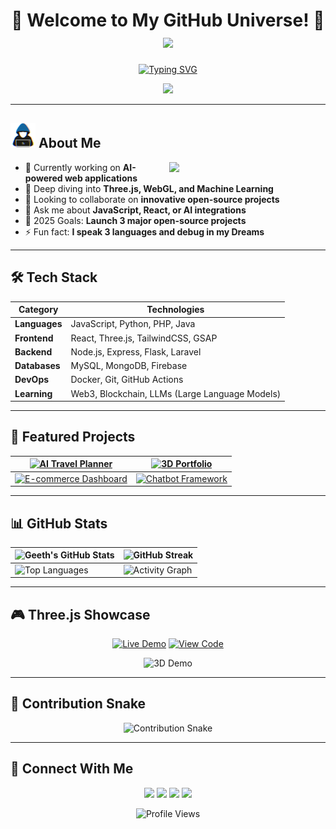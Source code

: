 <h1 align="center"><b>🌟 Welcome to My GitHub Universe! 🌟</b> <img src="https://media.giphy.com/media/hvRJCLFzcasrR4ia7z/giphy.gif" width="35"></h1>

<p align="center">
  <a href="https://git.io/typing-svg">
    <img src="https://readme-typing-svg.herokuapp.com?font=Fira+Code&size=22&duration=4000&pause=1000&center=true&vCenter=true&color=00FFD5&width=500&lines=Hello+%F0%9F%91%8B%2C+I'm+Geeth+Namal;Full-Stack+Developer+%7C+AI+Enthusiast;Research+Mode+%F0%9F%94%8D+Activated;Let's+Build+Something+Awesome!" alt="Typing SVG">
  </a>
</p>

<p align="center">
  <img src="https://github.com/7oSkaaa/7oSkaaa/blob/main/Images/Programming_Languages.gif" width="100">
</p>

---

## <img src="https://github.com/0xAbdulKhalid/0xAbdulKhalid/raw/main/assets/mdImages/about_me.gif" width="40"> **About Me**

<p align="left">
  <img align="right" src="https://github.com/7oSkaaa/7oSkaaa/blob/main/Images/Right_Side.gif" width="250"/>
</p>

- 🔭 Currently working on **AI-powered web applications**
- 🌱 Deep diving into **Three.js, WebGL, and Machine Learning**
- 👯 Looking to collaborate on **innovative open-source projects**
- 💬 Ask me about **JavaScript, React, or AI integrations**
- 🚀 2025 Goals: **Launch 3 major open-source projects**
- ⚡ Fun fact: **I speak 3 languages and debug in my Dreams**

---

## 🛠️ **Tech Stack**

<div align="center">

| Category       | Technologies                                                                 |
|----------------|-----------------------------------------------------------------------------|
| **Languages**  | JavaScript, Python, PHP, Java                                               |
| **Frontend**   | React, Three.js, TailwindCSS, GSAP                                          |
| **Backend**    | Node.js, Express, Flask, Laravel                                            |
| **Databases**  | MySQL, MongoDB, Firebase                                                    |
| **DevOps**     | Docker, Git, GitHub Actions                                                 |
| **Learning**   | Web3, Blockchain, LLMs (Large Language Models)                              |

</div>

---

## 🚀 **Featured Projects**

<div align="center">

| [![AI Travel Planner](https://github-readme-stats.vercel.app/api/pin/?username=GNSA171&repo=travel-ai&theme=tokyonight)](https://github.com/GNSA171/travel-ai) | [![3D Portfolio](https://github-readme-stats.vercel.app/api/pin/?username=GNSA171&repo=3d-portfolio&theme=tokyonight)](https://github.com/GNSA171/3d-portfolio) |
|---------------------------------------------------------------------------------------------------------------------------------------------------------------|----------------------------------------------------------------------------------------------------------------------------------------------------------------|
| [![E-commerce Dashboard](https://github-readme-stats.vercel.app/api/pin/?username=GNSA171&repo=ecom-dashboard&theme=tokyonight)](https://github.com/GNSA171/ecom-dashboard) | [![Chatbot Framework](https://github-readme-stats.vercel.app/api/pin/?username=GNSA171&repo=ai-chatbot&theme=tokyonight)](https://github.com/GNSA171/ai-chatbot) |

</div>

---

## 📊 **GitHub Stats**

<div align="center">

| ![Geeth's GitHub Stats](https://github-readme-stats.vercel.app/api?username=GNSA171&show_icons=true&theme=tokyonight&hide_border=true&include_all_commits=true) | ![GitHub Streak](https://github-readme-streak-stats.herokuapp.com/?user=GNSA171&theme=tokyonight&hide_border=true) |
|----------------------------------------------------------------------------------------------------------------------------------------------------------------|-------------------------------------------------------------------------------------------------------------------|
| ![Top Languages](https://github-readme-stats.vercel.app/api/top-langs/?username=GNSA171&layout=compact&theme=tokyonight&hide_border=true)                     | ![Activity Graph](https://github-readme-activity-graph.vercel.app/graph?username=GNSA171&theme=tokyonight&hide_border=true) |

</div>

---

## 🎮 **Three.js Showcase**

<div align="center">
  
[![Live Demo](https://img.shields.io/badge/🌐-Live_Demo-00FFFF?style=for-the-badge&logo=three.js&logoColor=white)](https://your-demo-link.com)
[![View Code](https://img.shields.io/badge/💻-Source_Code-FF00FF?style=for-the-badge&logo=github&logoColor=white)](https://github.com/your-repo)

</div>

<p align="center">
  <img src="https://raw.githubusercontent.com/GNSA171/GNSA171/main/assets/threejs-demo-preview.gif" alt="3D Demo" width="600">
</p>

---

## 🐍 **Contribution Snake**

<div align="center">
  <img src="https://raw.githubusercontent.com/GNSA171/GNSA171/output/github-contribution-grid-snake.svg" alt="Contribution Snake">
</div>

---

## 🤝 **Connect With Me**

<p align="center">
  <a href="https://github.com/GNSA171"><img src="https://img.shields.io/badge/GitHub-100000?style=for-the-badge&logo=github&logoColor=white"/></a>
  <a href="mailto:geethnamal.dev@gmail.com"><img src="https://img.shields.io/badge/Gmail-D14836?style=for-the-badge&logo=gmail&logoColor=white"/></a>
  <a href="https://linkedin.com/in/your-profile"><img src="https://img.shields.io/badge/LinkedIn-0077B5?style=for-the-badge&logo=linkedin&logoColor=white"/></a>
  <a href="https://twitter.com/your-handle"><img src="https://img.shields.io/badge/Twitter-1DA1F2?style=for-the-badge&logo=twitter&logoColor=white"/></a>
</p>

<p align="center">
  <img src="https://komarev.com/ghpvc/?username=GNSA171&label=Profile+Views&color=blueviolet&style=flat" alt="Profile Views" />
</p>

